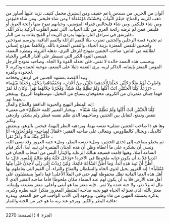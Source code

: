 ------------------------------------------------------------------------

ألوان من الحرير. من سندس ناعم خفيف ومن إستبرق مخمل كثيف. تزيد عليها
أساور من ذهب للزينة والمتاع: «نِعْمَ الثَّوابُ وَحَسُنَتْ مُرْتَفَقاً» ! ومن شاء فليختر.
ومن شاء فليؤمن ومن شاء فليكفر. ومن شاء فليجالس فقراء المؤمنين، وجبابهم
تفوح منها رائحة العرق أو فلينفر. فمن لم ترضه رائحة العرق من تلك الجباب،
التي تضم القلوب الزكية بذكر الله، فليرتفق في سرادق النار، وليهنأ بدردي
الزيت أو القيح يغاث به من النار..  
ثم تجيء قصة الرجلين والجنتين تضرب مثلا للقيم الزائلة والقيم الباقية،
وترسم نموذجين واضحين للنفس المعتزة بزينة الحياة، والنفس المعتزة بالله.
وكلاهما نموذج إنساني لطائفة من الناس: صاحب الجنتين نموذج للرجل الثري،
تذهله الثروة، وتبطره النعمة، فينسى القوة الكبر التي تسيطر على أقدار
الناس والحياة.  
ويحسب هذه النعمة خالدة لا تفنى، فلن تخذله القوة ولا الجاه. وصاحبه نموذج
للرجل المؤمن المعتز بإيمانه، الذاكر لربه، يرى النعمة دليلا على المنعم،
موجبة لحمده وذكره، لا لجحوده وكفره.  
وتبدأ القصة بمشهد الجنتين في ازدهار وفخامة:  
«وَاضْرِبْ لَهُمْ مَثَلًا رَجُلَيْنِ جَعَلْنا لِأَحَدِهِما جَنَّتَيْنِ مِنْ أَعْنابٍ، وَحَفَفْناهُما بِنَخْلٍ،
وَجَعَلْنا بَيْنَهُما زَرْعاً. كِلْتَا الْجَنَّتَيْنِ آتَتْ أُكُلَها وَلَمْ تَظْلِمْ مِنْهُ شَيْئاً، وَفَجَّرْنا
خِلالَهُما نَهَراً. وَكانَ لَهُ ثَمَرٌ» ..  
فهما جنتان مثمرتان من الكروم، محفوفتان بسياج من النخيل، تتوسطهما الزروع،
ويتفجر بينهما نهر..  
إنه المنظر البهيج والحيوية الدافقة والمتاع والمال:  
«كِلْتَا الْجَنَّتَيْنِ آتَتْ أُكُلَها وَلَمْ تَظْلِمْ مِنْهُ شَيْئاً» .. ويختار التعبير كلمة «تَظْلِمْ»
في معنى تنقص وتمنع، لتقابل بين الجنتين وصاحبهما الذي ظلم نفسه فبطر ولم
يشكر، وازدهى وتكبر.  
وها هو ذا صاحب الجنتين تمتلىء نفسه بهما، ويزدهيه النظر إليهما، فيحس
بالزهو، وينتفش كالديك، ويختال كالطاووس، ويتعالى على صاحبه الفقير: «فَقالَ
لِصاحِبِهِ- وَهُوَ يُحاوِرُهُ- أَنَا أَكْثَرُ مِنْكَ مالًا وَأَعَزُّ نَفَراً» ..  
ثم يخطو بصاحبه إلى إحدى الجنتين، وملء نفسه البطر، وملء جنبه الغرور وقد
نسي الله، ونسي أن يشكره على ما أعطاه وظن أن هذه الجنان المثمرة لن تبيد
أبدا، أنكر قيام الساعة أصلا، وهبها قامت فسيجد هنالك الرعاية والإيثار!
أليس من أصحاب الجنان في الدنيا فلا بد أن يكون جنابه ملحوظا في الآخرة!
«وَدَخَلَ جَنَّتَهُ وَهُوَ ظالِمٌ لِنَفْسِهِ. قالَ: ما أَظُنُّ أَنْ تَبِيدَ هذِهِ أَبَداً، وَما أَظُنُّ السَّاعَةَ
قائِمَةً. وَلَئِنْ رُدِدْتُ إِلى رَبِّي لَأَجِدَنَّ خَيْراً مِنْها مُنْقَلَباً» ! إنه الغرور يخيل لذوي
الجاه والسلطان والمتاع والثراء، أن القيم التي يعاملهم بها أهل هذه الدنيا
الفانية تظل محفوظة لهم حتى في الملأ الأعلى! فما داموا يستطيلون على أهل
هذه الأرض فلا بد أن يكون لهم عند السماء مكان ملحوظ! فأما صاحبه الفقير
الذي لا مال له ولا نفر، ولا جنة عنده ولا ثمر.. فإنه معتز بما هو أبقى
وأعلى. معتز بعقيدته وإيمانه. معتز بالله الذي تعنؤ له الجباه فهو يجبه
صاحبه المتبطر المغرور منكرا عليه بطره وكبره، يذكره بمنشئه المهين من ماء
وطين، ويوجهه إلى الأدب الواجب في حق المنعم. وينذره عاقبة البطر والكبر.
ويرجو عند ربه ما هو خير من الجنة والثمار:

------------------------------------------------------------------------

الجزء: 4 ¦ الصفحة: 2270
